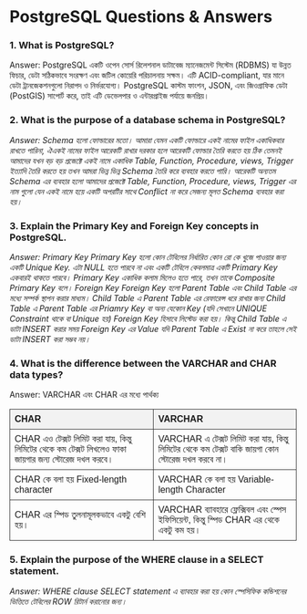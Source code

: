 # PostgreSQL Questions & Answers

### 1. What is PostgreSQL?

Answer: PostgreSQL একটি ওপেন সোর্স রিলেশনাল ডাটাবেজ ম্যানেজমেন্ট সিস্টেম (RDBMS) যা উন্নত ফিচার, ডেটা সঠিকভাবে সংরক্ষণ এবং জটিল কোয়েরি পরিচালনায় সক্ষম। এটি ACID-compliant, যার মানে ডেটা ট্রানজেকশনগুলো নিরাপদ ও নির্ভরযোগ্য। PostgreSQL কাস্টম ফাংশন, JSON, এবং জিওগ্রাফিক ডেটা (PostGIS) সাপোর্ট করে, তাই এটি ডেভেলপার ও এন্টারপ্রাইজ পর্যায়ে জনপ্রিয়।

### 2. What is the purpose of a database schema in PostgreSQL? <br>

<i>Answer: Schema হলো ফোল্ডারের মতো। আমারা যেমন একটি ফোল্ডারে একই নামের ফাইল একাধিকবার রাখতে পারিনা, ঐএকই নামের ফাইল আরেকটি রাখার দরকার হলে আরেকটি ফোল্ডার তৈরি করতে হয় ঠিক তেমনই আমাদের যখন বড় বড় প্রজেক্টে একই নামে একাধিক Table, Function, Procedure, views, Trigger ইত্যাদি তৈরি করতে হয় তখন আমরা ভিন্ন ভিন্ন Schema তৈরি করে ব্যবহার করতে পারি। আরেকটি অন্যতম Schema এর ব্যবহার হলো আমাদের প্রজেক্টে Table, Function, Procedure, views, Trigger এর নাম গুলো যেন একই নামে হয়ে একটি অপরটির সাথে Conflict না করে সেজন্য মূলত Schema ব্যবহার করা হয়।</i>

### 3. Explain the Primary Key and Foreign Key concepts in PostgreSQL. <br>

<i>Answer: Primary Key
Primary Key হলো কোন টেবিলের নির্ধারিত কোন রো কে খুজে পাওয়ার জন্য একটি Unique Key. এটা NULL হতে পারবে না এবং একটি টেবিলে কেবলমাত্র একটি Primary Key একবারই থাকতে পারবে। Primary Key একাধিক কলাম মিলেও হতে পারে, তখন তাকে Composite Primary Key বলে।
Foreign Key
Foreign Key হলো Parent Table এবং Child Table এর মধ্যে সম্পর্ক স্থাপন করার মাধ্যম। Child Table এ Parent Table এর রেফারেন্স ধরে রাখার জন্য Child Table এ Parent Table এর Priamry Key বা অন্য যেকোন Key (যদি সেখানে UNIQUE Constraint থাকে বা Unique হয়) Foreign Key হিসাবে লিস্টেড করা হয়। কিন্তু Child Table এ ডাটা INSERT করার সময় Foreign Key এর Value যদি Parent Table এ Exist না করে তাহলে সেই ডাটা INSERT করা সম্ভব নয়।</i>

### 4. What is the difference between the VARCHAR and CHAR data types?<br>

Answer: VARCHAR এবং CHAR এর মধ্যে পার্থক্য

<table style="border-collapse: collapse; width: 100%; font-family: Arial, sans-serif;">
  <thead>
    <tr style="background-color: #f2f2f2;">
      <th style="border: 1px solid #333; padding: 8px; text-align: left;">CHAR</th>
      <th style="border: 1px solid #333; padding: 8px; text-align: left;">VARCHAR</th>
    </tr>
  </thead>
  <tbody>
    <tr>
      <td style="border: 1px solid #333; padding: 8px;">
        CHAR এও টেক্সট লিমিট করা যায়, কিন্তু লিমিটের থেকে কম টেক্সট লিখলেও ফাকা জায়গার জন্য স্টোরেজ দখল করবে।
      </td>
      <td style="border: 1px solid #333; padding: 8px;">
        VARCHAR এ টেক্সট লিমিট করা যায়, কিন্তু লিমিটের থেকে কম টেক্সট বাকি জায়গা কোন স্টোরেজ দখল করবে না।
      </td>
    </tr>
    <tr>
      <td style="border: 1px solid #333; padding: 8px;">
        CHAR কে বলা হয় Fixed-length character
      </td>
      <td style="border: 1px solid #333; padding: 8px;">
        VARCHAR কে বলা হয় Variable-length Character
      </td>
    </tr>
    <tr>
      <td style="border: 1px solid #333; padding: 8px;">
        CHAR এর স্পিড তুলনামূলকভাবে একটু বেশি হয়।
      </td>
      <td style="border: 1px solid #333; padding: 8px;">
        VARCHAR ব্যাবহারে ফ্লেক্সিবল এবং স্পেস ইফিসিয়েন্ট, কিন্তু স্পিড CHAR এর থেকে একটু কম হয়।
      </td>
    </tr>
  </tbody>
</table>

### 5. Explain the purpose of the WHERE clause in a SELECT statement. <br>

<i>Answer: WHERE clause SELECT statement এ ব্যাবহার করা হয় কোন স্পেসিফিক কন্ডিশনের ভিত্তিতে টেবিলের ROW রিটার্ন করানোর জন্য।</i>

